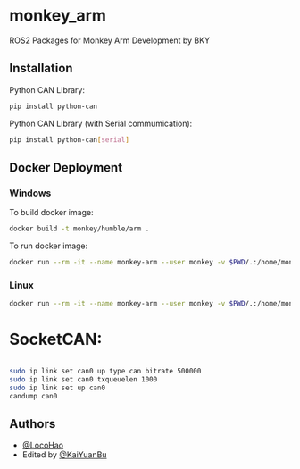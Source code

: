 
# monkey_arm

ROS2 Packages for Monkey Arm Development by BKY


## Installation

Python CAN Library:
```bash
pip install python-can
```

Python CAN Library (with Serial commumication):
```bash
pip install python-can[serial]
```
    
## Docker Deployment

### Windows
To build docker image:
```bash
docker build -t monkey/humble/arm .
```

To run docker image:
```bash
docker run --rm -it --name monkey-arm --user monkey -v $PWD/.:/home/monkey/arm_ws/src -e DISPLAY=host.docker.internal:0.0 -e LIBGL_ALWAYS_INDIRECT=0 monkey/humble/arm bash
```

### Linux
```bash
docker run --rm -it --name monkey-arm --user monkey -v $PWD/.:/home/monkey/arm_ws/src -e DISPLAY=$DISPLAY -e LIBGL_ALWAYS_INDIRECT=0 monkey/humble/arm bash
```

# SocketCAN:

```bash

sudo ip link set can0 up type can bitrate 500000
sudo ip link set can0 txqueuelen 1000
sudo ip link set up can0
candump can0

```

## Authors

- [@LocoHao](https://github.com/LocoHao)
- Edited by [@KaiYuanBu](https://github.com/KaiYuanBu)
